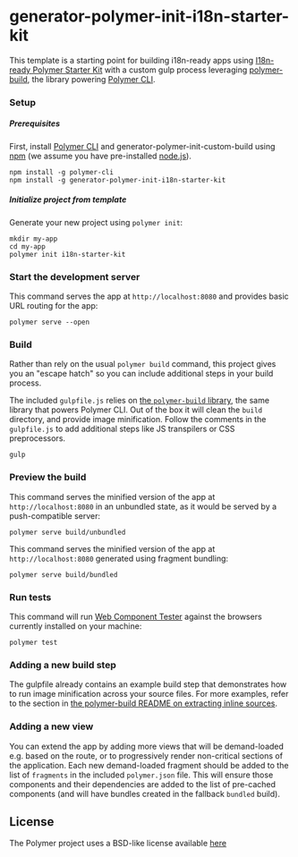 # generator-polymer-init-i18n-starter-kit

This template is a starting point for building i18n-ready apps using [I18n-ready Polymer Starter Kit](https://github.com/t2ym/polymer-starter-kit-i18n)
with a custom gulp process leveraging 
[polymer-build](https://github.com/Polymer/polymer-build), the library 
powering [Polymer CLI](https://github.com/Polymer/polymer-cli).

### Setup

##### Prerequisites

First, install 
[Polymer CLI](https://www.polymer-project.org/1.0/docs/tools/polymer-cli)
and generator-polymer-init-custom-build using 
[npm](https://www.npmjs.com/) 
(we assume you have pre-installed [node.js](https://nodejs.org/)).

    npm install -g polymer-cli
    npm install -g generator-polymer-init-i18n-starter-kit

##### Initialize project from template

Generate your new project using `polymer init`:

    mkdir my-app
    cd my-app
    polymer init i18n-starter-kit

### Start the development server

This command serves the app at `http://localhost:8080` and provides basic URL
routing for the app:

    polymer serve --open

### Build

Rather than rely on the usual `polymer build` command, this project gives you
an "escape hatch" so you can include additional steps in your build process.

The included `gulpfile.js` relies on 
[the `polymer-build` library](https://github.com/Polymer/polymer-build),
the same library that powers Polymer CLI. Out of the box it will clean the 
`build` directory, and provide image minification. Follow the comments in the 
`gulpfile.js` to add additional steps like JS transpilers or CSS preprocessors.

    gulp

### Preview the build

This command serves the minified version of the app at `http://localhost:8080`
in an unbundled state, as it would be served by a push-compatible server:

    polymer serve build/unbundled

This command serves the minified version of the app at `http://localhost:8080`
generated using fragment bundling:

    polymer serve build/bundled

### Run tests

This command will run
[Web Component Tester](https://github.com/Polymer/web-component-tester) against 
the browsers currently installed on your machine:

    polymer test

### Adding a new build step

The gulpfile already contains an example build step that demonstrates how to
run image minification across your source files. For more examples, refer to
the section in 
[the polymer-build README on extracting inline sources](https://github.com/Polymer/polymer-build#extracting-inlined-cssjs).

### Adding a new view

You can extend the app by adding more views that will be demand-loaded
e.g. based on the route, or to progressively render non-critical sections
of the application.  Each new demand-loaded fragment should be added to the
list of `fragments` in the included `polymer.json` file.  This will ensure
those components and their dependencies are added to the list of pre-cached
components (and will have bundles created in the fallback `bundled` build).

## License

The Polymer project uses a BSD-like license available [here](./LICENSE.txt)
